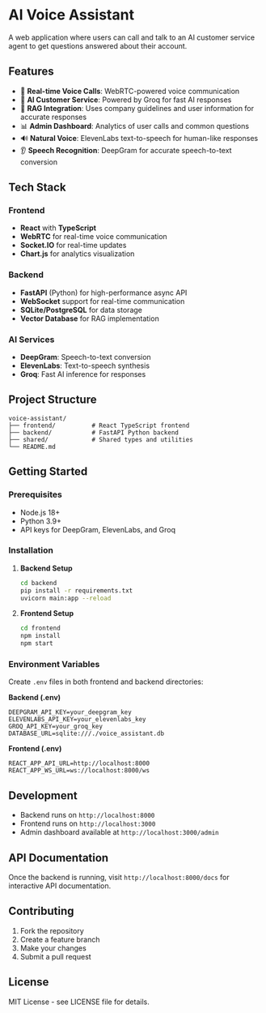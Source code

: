 # AI Voice Assistant

A web application where users can call and talk to an AI customer service agent to get questions answered about their account.

## Features

- 🎤 **Real-time Voice Calls**: WebRTC-powered voice communication
- 🤖 **AI Customer Service**: Powered by Groq for fast AI responses
- 🎯 **RAG Integration**: Uses company guidelines and user information for accurate responses
- 📊 **Admin Dashboard**: Analytics of user calls and common questions
- 🔊 **Natural Voice**: ElevenLabs text-to-speech for human-like responses
- 👂 **Speech Recognition**: DeepGram for accurate speech-to-text conversion

## Tech Stack

### Frontend
- **React** with **TypeScript**
- **WebRTC** for real-time voice communication
- **Socket.IO** for real-time updates
- **Chart.js** for analytics visualization

### Backend
- **FastAPI** (Python) for high-performance async API
- **WebSocket** support for real-time communication
- **SQLite/PostgreSQL** for data storage
- **Vector Database** for RAG implementation

### AI Services
- **DeepGram**: Speech-to-text conversion
- **ElevenLabs**: Text-to-speech synthesis
- **Groq**: Fast AI inference for responses

## Project Structure

```
voice-assistant/
├── frontend/          # React TypeScript frontend
├── backend/           # FastAPI Python backend
├── shared/            # Shared types and utilities
└── README.md
```

## Getting Started

### Prerequisites
- Node.js 18+
- Python 3.9+
- API keys for DeepGram, ElevenLabs, and Groq

### Installation

1. **Backend Setup**
   ```bash
   cd backend
   pip install -r requirements.txt
   uvicorn main:app --reload
   ```

2. **Frontend Setup**
   ```bash
   cd frontend
   npm install
   npm start
   ```

### Environment Variables

Create `.env` files in both frontend and backend directories:

**Backend (.env)**
```
DEEPGRAM_API_KEY=your_deepgram_key
ELEVENLABS_API_KEY=your_elevenlabs_key
GROQ_API_KEY=your_groq_key
DATABASE_URL=sqlite:///./voice_assistant.db
```

**Frontend (.env)**
```
REACT_APP_API_URL=http://localhost:8000
REACT_APP_WS_URL=ws://localhost:8000/ws
```

## Development

- Backend runs on `http://localhost:8000`
- Frontend runs on `http://localhost:3000`
- Admin dashboard available at `http://localhost:3000/admin`

## API Documentation

Once the backend is running, visit `http://localhost:8000/docs` for interactive API documentation.

## Contributing

1. Fork the repository
2. Create a feature branch
3. Make your changes
4. Submit a pull request

## License

MIT License - see LICENSE file for details.
